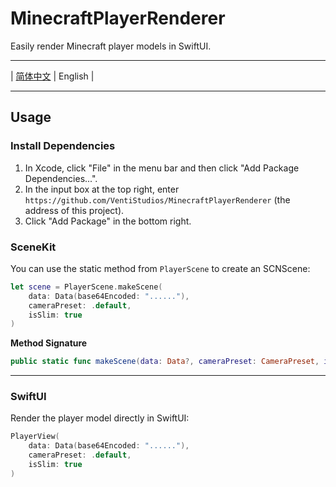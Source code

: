 # MinecraftPlayerRenderer
Easily render Minecraft player models in SwiftUI.
***
| [简体中文](/README.md) | English |
***

## Usage
### Install Dependencies
1. In Xcode, click "File" in the menu bar and then click "Add Package Dependencies...".
2. In the input box at the top right, enter `https://github.com/VentiStudios/MinecraftPlayerRenderer` (the address of this project).
3. Click "Add Package" in the bottom right.

### SceneKit
You can use the static method from `PlayerScene` to create an SCNScene:

```swift
let scene = PlayerScene.makeScene(
    data: Data(base64Encoded: "......"),
    cameraPreset: .default,
    isSlim: true
)
```

**Method Signature**
```swift
public static func makeScene(data: Data?, cameraPreset: CameraPreset, isSlim: Bool) -> SCNScene
```

---

### SwiftUI

Render the player model directly in SwiftUI:

```swift
PlayerView(
    data: Data(base64Encoded: "......"),
    cameraPreset: .default,
    isSlim: true
)
```
